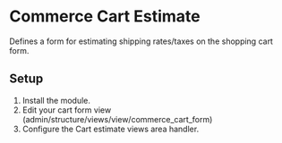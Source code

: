 Commerce Cart Estimate
======================

Defines a form for estimating shipping rates/taxes on the shopping cart form.

## Setup

1. Install the module.
2. Edit your cart form view (admin/structure/views/view/commerce_cart_form)
3. Configure the Cart estimate views area handler.

